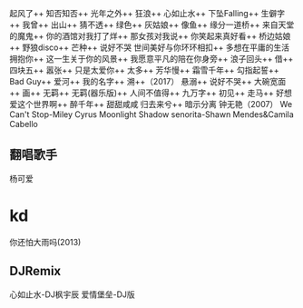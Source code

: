 起风了++
知否知否++
光年之外++
狂浪++
心如止水++
下坠Falling++
生僻字++
我曾++
出山++
猜不透++
绿色++
灰姑娘++
像鱼++
缘分一道桥++
来自天堂的魔鬼++
你的酒馆对我打了烊++
那女孩对我说++
你笑起来真好看++
桥边姑娘++
野狼disco++
芒种++
说好不哭
世间美好与你环环相扣++
多想在平庸的生活拥抱你++
这一生关于你的风景++
我愿意平凡的陪在你身旁++
浪子回头++
借++
四块五++
嚣张++
只是太爱你++
太多++
芳华慢++
霜雪千年++
勾指起誓++
Bad Guy++
爱河++
我的名字++
溯++（2017）
悬溺++
说好不哭++
大碗宽面++
画++
无羁++
无羁(器乐版)++
人间不值得++
九万字++
初见++
走马++
好想爱这个世界啊++
醉千年++
甜甜咸咸
归去来兮++
暗示分离
钟无艳（2007）
We Can't Stop-Miley Cyrus
Moonlight Shadow
senorita-Shawn Mendes&Camila Cabello
## 翻唱歌手
杨可爱
# kd
你还怕大雨吗(2013)
## DJRemix
心如止水-DJ枫宇辰
爱情堡垒-DJ版